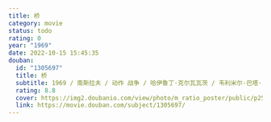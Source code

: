 ```yaml
---
title: 桥
category: movie
status: todo
rating: 0
year: "1969"
date: 2022-10-15 15:45:35
douban:
  id: "1305697"
  title: 桥
  subtitle: 1969 / 南斯拉夫 / 动作 战争 / 哈伊鲁丁·克尔瓦瓦茨 / 韦利米尔·巴塔·日沃伊诺维奇 斯洛博丹·佩罗维奇
  rating: 8.8
  cover: https://img2.doubanio.com/view/photo/m_ratio_poster/public/p2576327873.jpg
  link: https://movie.douban.com/subject/1305697/
---
```


